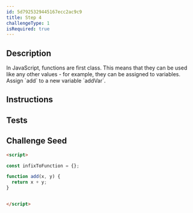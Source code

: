 ```yaml
---
id: 5d7925329445167ecc2ac9c9
title: Step 4
challengeType: 1
isRequired: true
---
```


## Description
<section id='description'>
In JavaScript, functions are first class.
This means that they can be used like any other values - for example, they can be assigned to variables.
Assign `add` to a new variable `addVar`.
</section>

## Instructions
<section id='instructions'>

</section>

## Tests
<section id='tests'>

</section>

## Challenge Seed
<section id='challengeSeed'>

<div id='html-seed'>

```html
<script>

const infixToFunction = {};

function add(x, y) {
  return x + y;
}


</script>
```

</div>
